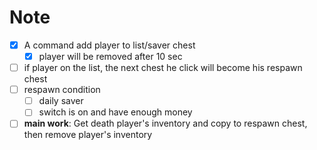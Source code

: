 # Note #

* [x] A command add player to list/saver chest
   * [x] player will be removed after 10 sec
* [ ] if player on the list, the next chest he click will become his respawn chest
* [ ] respawn condition
    * [ ] daily saver
    * [ ] switch is on and have enough money
* [ ] __main work__: Get death player's inventory and copy to respawn chest, then remove player's inventory
